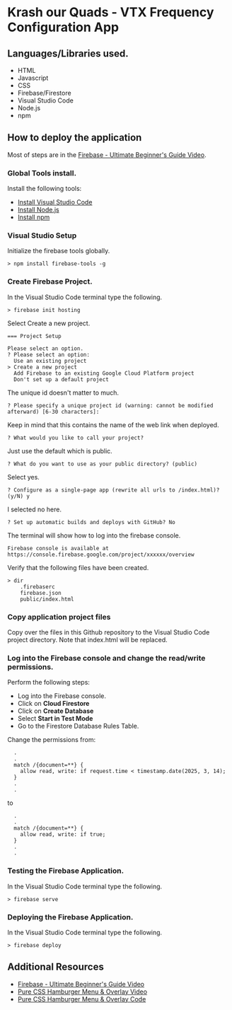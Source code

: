 # Krash our Quads - VTX Frequency Configuration App

## Languages/Libraries used.
* HTML
* Javascript
* CSS
* Firebase/Firestore
* Visual Studio Code
* Node.js
* npm
	
## How to deploy the application

Most of steps are in the [Firebase - Ultimate Beginner's Guide Video](https://www.youtube.com/watch?v=9kRgVxULbag).

### Global Tools install.

Install the following tools:

* [Install Visual Studio Code](https://code.visualstudio.com/download)
* [Install Node.js](https://nodejs.org/en/download)
* [Install npm](https://docs.npmjs.com/downloading-and-installing-node-js-and-npm) 
 
### Visual Studio Setup

Initialize the firebase tools globally.

```console
> npm install firebase-tools -g 
```
 
### Create Firebase Project. 

In the Visual Studio Code terminal type the following.

```console
> firebase init hosting
```

Select Create a new project.
```console
=== Project Setup

Please select an option.
? Please select an option:
  Use an existing project
> Create a new project
  Add Firebase to an existing Google Cloud Platform project
  Don't set up a default project
```
  
The unique id doesn't matter to much.
```console
? Please specify a unique project id (warning: cannot be modified afterward) [6-30 characters]:
```

Keep in mind that this contains the name of the web link when deployed.
```console
? What would you like to call your project? 
```

Just use the default which is public.
```console
? What do you want to use as your public directory? (public) 
```

Select yes.
```console
? Configure as a single-page app (rewrite all urls to /index.html)? (y/N) y
```

I selected no here.
```console
? Set up automatic builds and deploys with GitHub? No
```

The terminal will show how to log into the firebase console.
```console
Firebase console is available at
https://console.firebase.google.com/project/xxxxxx/overview
```

Verify that the following files have been created.
```console
> dir
	.firebaserc
	firebase.json
	public/index.html
```

### Copy application project files

Copy over the files in this Github repository to the Visual Studio Code project directory.  Note that index.html will be replaced.

### Log into the Firebase console and change the read/write permissions.

Perform the following steps:

* Log into the Firebase console.
* Click on **Cloud Firestore**
* Click on **Create Database**
* Select **Start in Test Mode**
* Go to the Firestore Database Rules Table.  

Change the permissions from:

```console
  .
  .
  match /{document=**} {
    allow read, write: if request.time < timestamp.date(2025, 3, 14);
  }
  .
  .
```

to 

```console
  .
  .
  match /{document=**} {
    allow read, write: if true;
  }
  .
  .
```


### Testing the Firebase Application.

In the Visual Studio Code terminal type the following.

```console
> firebase serve
```

### Deploying the Firebase Application.

In the Visual Studio Code terminal type the following.

```console
> firebase deploy
```

 
## Additional Resources

* [Firebase - Ultimate Beginner's Guide Video](https://www.youtube.com/watch?v=9kRgVxULbag)
* [Pure CSS Hamburger Menu & Overlay Video](https://www.youtube.com/watch?v=DZg6UfS5zYg)
* [Pure CSS Hamburger Menu & Overlay Code](https://codepen.io/bradtraversy/pen/vMGBjQ)